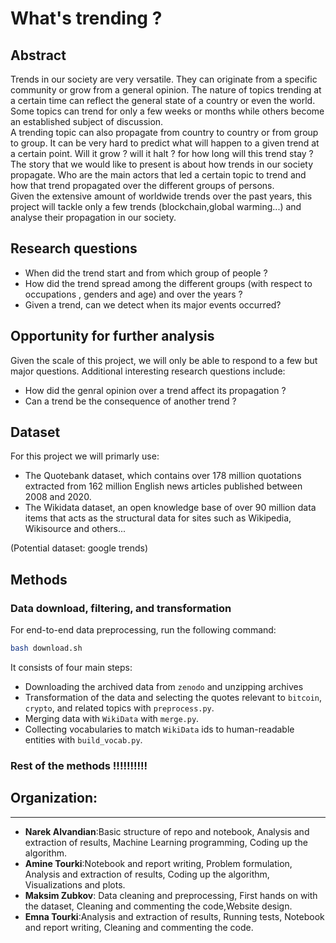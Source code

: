 # What's trending ?
 
## Abstract

Trends in our society are very versatile. They can originate from a specific community or grow from a general opinion. The nature of topics trending at a certain time can reflect the general state of a country or even the world. Some topics can trend for only a few weeks or months while others become an established subject of discussion.  
A trending topic can also propagate from country to country or from group to group. It can be very hard to predict what will happen to a given trend at a certain point. Will it grow ? will it halt ? for how long will this trend stay ?   
The story that we would like to present is about how trends in our society propagate. Who are the main actors that led a certain topic to trend and how that trend propagated over the different groups of persons.  
Given the extensive amount of worldwide trends over the past years, this project will tackle only a few trends (blockchain,global warming...) and analyse their propagation in our society.


## Research questions 

- When did the trend start and from which group of people ?
- How did the trend spread among the different groups (with respect to occupations , genders and age) and over the years ?
- Given a trend, can we detect when its major events occurred?

## Opportunity for further analysis

Given the scale of this project, we will only be able to respond to a few but major questions. Additional interesting research questions include: 
- How did the genral opinion over a trend affect its propagation ? 
- Can a trend be the consequence of another trend ? 

## Dataset 

For this project we will primarly use:
- The Quotebank dataset, which contains over 178 million quotations extracted from 162 million English news articles published between 2008 and 2020. 
- The Wikidata dataset, an open knowledge base of over 90 million data items that acts as the structural data for sites such as Wikipedia, Wikisource and others...  

(Potential dataset: google trends)

## Methods 

### Data download, filtering, and transformation
For end-to-end data preprocessing, run the following command:
```bash
bash download.sh
```
It consists of four main steps:
* Downloading the archived data from `zenodo` and unzipping archives
* Transformation of the data and selecting the quotes relevant to `bitcoin`, `crypto`, and related topics with `preprocess.py`.
* Merging data with `WikiData` with `merge.py`.
* Collecting vocabularies to match `WikiData` ids to human-readable entities with `build_vocab.py`.

### Rest of the methods !!!!!!!!!!

## Organization:
---
- **Narek Alvandian**:Basic structure of repo and notebook, Analysis and extraction of results, Machine Learning programming, Coding up the algorithm.
- **Amine Tourki**:Notebook and report writing, Problem formulation, Analysis and extraction of results, Coding up the algorithm, Visualizations and plots.
- **Maksim Zubkov**: Data cleaning and preprocessing, First hands on with the dataset, Cleaning and commenting the code,Website design.
- **Emna Tourki**:Analysis and extraction of results, Running tests, Notebook and report writing, Cleaning and commenting the code.




